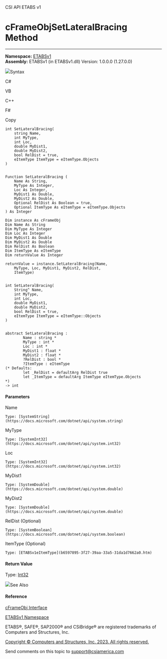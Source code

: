 ﻿

CSI API ETABS v1

# cFrameObjSetLateralBracing Method  
  
---  
  
**Namespace:** [ETABSv1](2780f1b8-2033-5289-2298-1cdb2a7508d9.htm)  
**Assembly:** ETABSv1 (in ETABSv1.dll) Version: 1.0.0.0 (1.27.0.0)

![](../icons/SectionExpanded.png)Syntax

C#

VB

C++

F#

Copy

    
    
    int SetLateralBracing(
    	string Name,
    	int MyType,
    	int Loc,
    	double MyDist1,
    	double MyDist2,
    	bool RelDist = true,
    	eItemType ItemType = eItemType.Objects
    )
    
    
    Function SetLateralBracing ( 
    	Name As String,
    	MyType As Integer,
    	Loc As Integer,
    	MyDist1 As Double,
    	MyDist2 As Double,
    	Optional RelDist As Boolean = true,
    	Optional ItemType As eItemType = eItemType.Objects
    ) As Integer
    
    Dim instance As cFrameObj
    Dim Name As String
    Dim MyType As Integer
    Dim Loc As Integer
    Dim MyDist1 As Double
    Dim MyDist2 As Double
    Dim RelDist As Boolean
    Dim ItemType As eItemType
    Dim returnValue As Integer
    
    returnValue = instance.SetLateralBracing(Name, 
    	MyType, Loc, MyDist1, MyDist2, RelDist, 
    	ItemType)
    
    
    int SetLateralBracing(
    	String^ Name, 
    	int MyType, 
    	int Loc, 
    	double MyDist1, 
    	double MyDist2, 
    	bool RelDist = true, 
    	eItemType ItemType = eItemType::Objects
    )
    
    
    abstract SetLateralBracing : 
            Name : string * 
            MyType : int * 
            Loc : int * 
            MyDist1 : float * 
            MyDist2 : float * 
            ?RelDist : bool * 
            ?ItemType : eItemType 
    (* Defaults:
            let _RelDist = defaultArg RelDist true
            let _ItemType = defaultArg ItemType eItemType.Objects
    *)
    -> int 
    

#### Parameters

Name

    Type: [SystemString](https://docs.microsoft.com/dotnet/api/system.string)  

MyType

    Type: [SystemInt32](https://docs.microsoft.com/dotnet/api/system.int32)  

Loc

    Type: [SystemInt32](https://docs.microsoft.com/dotnet/api/system.int32)  

MyDist1

    Type: [SystemDouble](https://docs.microsoft.com/dotnet/api/system.double)  

MyDist2

    Type: [SystemDouble](https://docs.microsoft.com/dotnet/api/system.double)  

RelDist (Optional)

    Type: [SystemBoolean](https://docs.microsoft.com/dotnet/api/system.boolean)  

ItemType (Optional)

    Type: [ETABSv1eItemType](b6597895-3f27-39aa-33a5-31da1d7662a0.htm)  

#### Return Value

Type: [Int32](https://docs.microsoft.com/dotnet/api/system.int32)

![](../icons/SectionExpanded.png)See Also

#### Reference

[cFrameObj Interface](d5342667-2977-9fdc-9769-e4e2becc0803.htm)

[ETABSv1 Namespace](2780f1b8-2033-5289-2298-1cdb2a7508d9.htm)

ETABS®, SAFE®, SAP2000® and CSiBridge® are registered trademarks of Computers
and Structures, Inc.  

[Copyright © Computers and Structures, Inc. 2023. All rights
reserved.](http://www.csiamerica.com)

Send comments on this topic to
[support@csiamerica.com](mailto:support%40csiamerica.com?Subject=CSI%20API%20ETABS%20v1)


